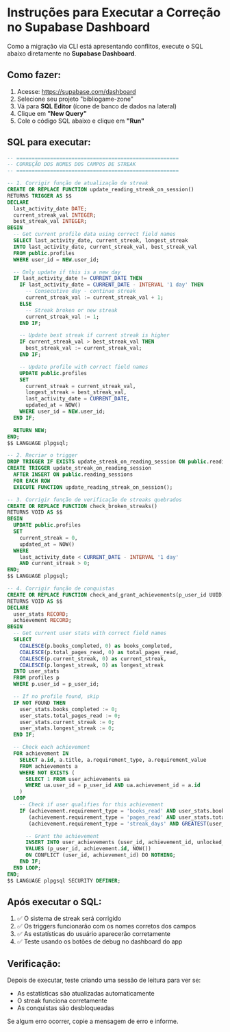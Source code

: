 # Instruções para Executar a Correção no Supabase Dashboard

Como a migração via CLI está apresentando conflitos, execute o SQL abaixo
diretamente no **Supabase Dashboard**.

## Como fazer:

1. Acesse: https://supabase.com/dashboard
2. Selecione seu projeto "bibliogame-zone"
3. Vá para **SQL Editor** (ícone de banco de dados na lateral)
4. Clique em **"New Query"**
5. Cole o código SQL abaixo e clique em **"Run"**

## SQL para executar:

```sql
-- =====================================================
-- CORREÇÃO DOS NOMES DOS CAMPOS DE STREAK
-- =====================================================

-- 1. Corrigir função de atualização de streak
CREATE OR REPLACE FUNCTION update_reading_streak_on_session()
RETURNS TRIGGER AS $$
DECLARE
  last_activity_date DATE;
  current_streak_val INTEGER;
  best_streak_val INTEGER;
BEGIN
  -- Get current profile data using correct field names
  SELECT last_activity_date, current_streak, longest_streak
  INTO last_activity_date, current_streak_val, best_streak_val
  FROM public.profiles
  WHERE user_id = NEW.user_id;

  -- Only update if this is a new day
  IF last_activity_date != CURRENT_DATE THEN
    IF last_activity_date = CURRENT_DATE - INTERVAL '1 day' THEN
      -- Consecutive day - continue streak
      current_streak_val := current_streak_val + 1;
    ELSE
      -- Streak broken or new streak
      current_streak_val := 1;
    END IF;

    -- Update best streak if current streak is higher
    IF current_streak_val > best_streak_val THEN
      best_streak_val := current_streak_val;
    END IF;

    -- Update profile with correct field names
    UPDATE public.profiles
    SET
      current_streak = current_streak_val,
      longest_streak = best_streak_val,
      last_activity_date = CURRENT_DATE,
      updated_at = NOW()
    WHERE user_id = NEW.user_id;
  END IF;

  RETURN NEW;
END;
$$ LANGUAGE plpgsql;

-- 2. Recriar o trigger
DROP TRIGGER IF EXISTS update_streak_on_reading_session ON public.reading_sessions;
CREATE TRIGGER update_streak_on_reading_session
  AFTER INSERT ON public.reading_sessions
  FOR EACH ROW
  EXECUTE FUNCTION update_reading_streak_on_session();

-- 3. Corrigir função de verificação de streaks quebrados
CREATE OR REPLACE FUNCTION check_broken_streaks()
RETURNS VOID AS $$
BEGIN
  UPDATE public.profiles
  SET
    current_streak = 0,
    updated_at = NOW()
  WHERE
    last_activity_date < CURRENT_DATE - INTERVAL '1 day'
    AND current_streak > 0;
END;
$$ LANGUAGE plpgsql;

-- 4. Corrigir função de conquistas
CREATE OR REPLACE FUNCTION check_and_grant_achievements(p_user_id UUID)
RETURNS VOID AS $$
DECLARE
  user_stats RECORD;
  achievement RECORD;
BEGIN
  -- Get current user stats with correct field names
  SELECT
    COALESCE(p.books_completed, 0) as books_completed,
    COALESCE(p.total_pages_read, 0) as total_pages_read,
    COALESCE(p.current_streak, 0) as current_streak,
    COALESCE(p.longest_streak, 0) as longest_streak
  INTO user_stats
  FROM profiles p
  WHERE p.user_id = p_user_id;

  -- If no profile found, skip
  IF NOT FOUND THEN
    user_stats.books_completed := 0;
    user_stats.total_pages_read := 0;
    user_stats.current_streak := 0;
    user_stats.longest_streak := 0;
  END IF;

  -- Check each achievement
  FOR achievement IN
    SELECT a.id, a.title, a.requirement_type, a.requirement_value
    FROM achievements a
    WHERE NOT EXISTS (
      SELECT 1 FROM user_achievements ua
      WHERE ua.user_id = p_user_id AND ua.achievement_id = a.id
    )
  LOOP
    -- Check if user qualifies for this achievement
    IF (achievement.requirement_type = 'books_read' AND user_stats.books_completed >= achievement.requirement_value) OR
       (achievement.requirement_type = 'pages_read' AND user_stats.total_pages_read >= achievement.requirement_value) OR
       (achievement.requirement_type = 'streak_days' AND GREATEST(user_stats.current_streak, user_stats.longest_streak) >= achievement.requirement_value) THEN

      -- Grant the achievement
      INSERT INTO user_achievements (user_id, achievement_id, unlocked_at)
      VALUES (p_user_id, achievement.id, NOW())
      ON CONFLICT (user_id, achievement_id) DO NOTHING;
    END IF;
  END LOOP;
END;
$$ LANGUAGE plpgsql SECURITY DEFINER;
```

## Após executar o SQL:

1. ✅ O sistema de streak será corrigido
2. ✅ Os triggers funcionarão com os nomes corretos dos campos
3. ✅ As estatísticas do usuário aparecerão corretamente
4. ✅ Teste usando os botões de debug no dashboard do app

## Verificação:

Depois de executar, teste criando uma sessão de leitura para ver se:

- As estatísticas são atualizadas automaticamente
- O streak funciona corretamente
- As conquistas são desbloqueadas

Se algum erro ocorrer, copie a mensagem de erro e informe.
